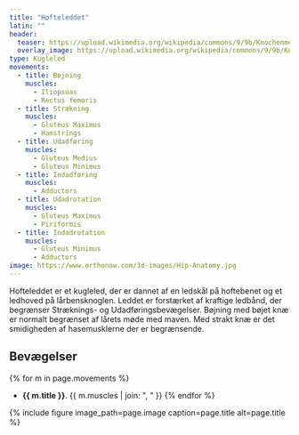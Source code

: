 ```yaml
---
title: "Hofteleddet"
latin: ""
header:
  teaser: https://upload.wikimedia.org/wikipedia/commons/9/9b/Knochenmetastase_Mamma-Ca_Becken_02.jpg
  overlay_image: https://upload.wikimedia.org/wikipedia/commons/9/9b/Knochenmetastase_Mamma-Ca_Becken_02.jpg
type: Kugleled
movements: 
  - title: Bøjning
    muscles:
      - Iliopsoas
      - Rectus femoris
  - title: Strækning
    muscles:
      - Gluteus Maximus
      - Hamstrings
  - title: Udadføring
    muscles:
      - Gluteus Medius
      - Gluteus Minimus
  - title: Indadføring
    muscles:
      - Adductors
  - title: Udadrotation
    muscles:
      - Gluteus Maximus
      - Piriformis
  - title: Indadrotation
    muscles:
      - Gluteus Minimus
      - Adductors
image: https://www.orthonow.com/3d-images/Hip-Anatomy.jpg
---
```


Hofteleddet er et kugleled, der er dannet af en ledskål på hoftebenet og et ledhoved på lårbensknoglen. Leddet er forstærket af kraftige ledbånd, der begrænser Stræknings- og Udadføringsbevægelser. Bøjning med bøjet knæ er normalt begrænset af lårets møde med maven. Med strakt knæ er det smidigheden af hasemusklerne der er begrænsende.

## Bevægelser

{% for m in page.movements %}
- **{{ m.title }}**.
  {{ m.muscles | join: ", " }}
{% endfor %}

{% include figure image_path=page.image caption=page.title alt=page.title %}
